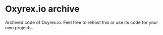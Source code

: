 # Oxyrex.io archive

Archived code of Oxyrex.io. Feel free to rehost this or use its code for your own projects.
